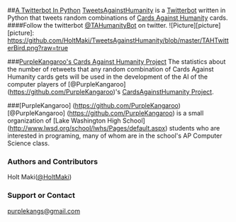 ##[A Twitterbot In Python](https://github.com/PurpleKangaroo/TweetsAgainstHumanity)
[TweetsAgainstHumanity](https://github.com/PurpleKangaroo/TweetsAgainstHumanity) is a [Twitterbot](https://twitter.com/TAHumanityBot) written in Python that tweets random combinations of [Cards Against Humanity](http://cardsagainsthumanity.com/) cards. 
####Follow the twitterbot [@TAHumanityBot](https://twitter.com/TAHumanityBot) on twitter.
![Picture][picture]
[picture]: https://github.com/HoltMaki/TweetsAgainstHumanity/blob/master/TAHTwitterBird.png?raw=true

###[PurpleKangaroo's Cards Against Humanity Project](http://purplekangaroo.github.io/CardsAgainstHumanity/)
The statistics about the number of retweets that any random combination of Cards Against Humanity cards gets will be used in the development of the AI of the computer players of [@PurpleKangaroo] (https://github.com/PurpleKangaroo)'s [CardsAgainstHumanity Project](http://purplekangaroo.github.io/CardsAgainstHumanity/).

###[PurpleKangaroo] (https://github.com/PurpleKangaroo)
[@PurpleKangaroo] (https://github.com/PurpleKangaroo) is a small organization of [Lake Washington High School] (http://www.lwsd.org/school/lwhs/Pages/default.aspx) students who are interested in programing, many of whom are in the school's AP Computer Science class.

### Authors and Contributors
Holt Maki([@HoltMaki](https://github.com/HoltMaki))

### Support or Contact
purplekangs@gmail.com
